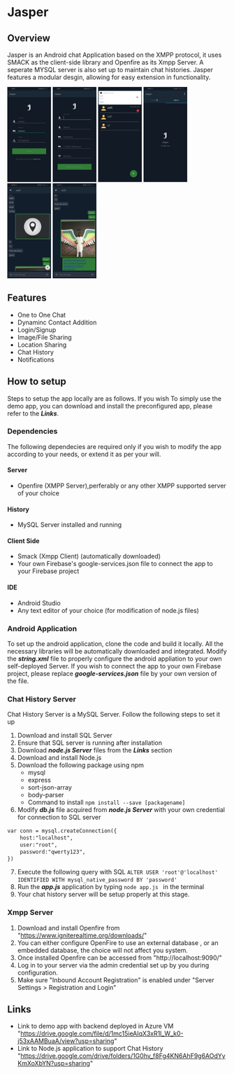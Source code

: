 # Jasper

## Overview
Jasper is an Android chat Application based on the XMPP protocol, it uses SMACK as the client-side library and Openfire as its Xmpp Server.
A seperate MYSQL server is also set up to maintain chat histories. Jasper features a modular desgin, allowing for easy extension in
functionality.

<img src="Screenshots/1.jpg" width="100"> <img src="Screenshots/2.jpg" width="100"> <img src="Screenshots/3.jpg" width="100">
<img src="Screenshots/4.jpg" width="100"> <img src="Screenshots/5.jpg" width="100"> <img src="Screenshots/6.jpg" width="100">

## Features
- One to One Chat
- Dynaminc Contact Addition
- Login/Signup
- Image/File Sharing
- Location Sharing
- Chat History
- Notifications


## How to setup
Steps to setup the app locally are as follows. If you wish To simply use the demo app, you can download and install the preconfigured app, 
please refer to the ***Links***.

### Dependencies
The following dependecies are required only if you wish to modify the app according to your needs, or extend it as per your will. 
#### Server
- Openfire (XMPP Server),perferably or any other XMPP supported server of your choice
#### History
- MySQL Server installed and running
#### Client Side
- Smack (Xmpp Client) (automatically downloaded)
- Your own Firebase's google-services.json file to connect the app to your Firebase project
#### IDE
- Android Studio
- Any text editor of your choice (for modification of node.js files)

### Android Application
To set up the android application, clone the code and build it locally. All the necessary libraries will be automatically downloaded and
integrated.
Modify the ***string.xml*** file to properly configure the android appliation to your own self-deployed Server.
If you wish to connect the app to your own Firebase project, please replace ***google-services.json*** file by your own version of the file.

### Chat History Server
Chat History Server is a MySQL Server. Follow the following steps to set it up
1. Download and install SQL Server
2. Ensure that SQL server is running after installation
3. Download ***node.js Server*** files from the ***Links*** section
4. Download and install Node.js
5. Download the following package using npm
   - mysql
   - express
   - sort-json-array
   - body-parser
   - Command to install `npm install --save [packagename]`
6. Modify ***db.js*** file acquired from ***node.js Server*** with your own credential for connection to SQL server
```
var conn = mysql.createConnection({
    host:"localhost",
    user:"root",
    password:"qwerty123",
})
```
7. Execute the following query with SQL `ALTER USER 'root'@'localhost' IDENTIFIED WITH mysql_native_password BY 'password'`
8. Run the ***app.js*** application by typing `node app.js ` in the terminal
9. Your chat history server will be setup properly at this stage.

### Xmpp Server
1. Download and install Openfire from "https://www.igniterealtime.org/downloads/"
2. You can either configure OpenFire to use an external database , or an embedded database, the choice will not affect you system.
3. Once installed Openfire can be accessed from "http://localhost:9090/"
4. Log in to your server via the admin credential set up by you during configuration. 
5. Make sure "Inbound Account Registration" is enabled under "Server Settings > Registration and Login"

## Links
- Link to demo app with backend deployed in Azure VM "https://drive.google.com/file/d/1mc15ieAIqX3xR1l_W_k0-j53xAAMBuaA/view?usp=sharing"
- Link to Node.js application to support Chat History "https://drive.google.com/drive/folders/1G0hv_f8Fg4KN6AhF9g6AOdYyKmXoXbYN?usp=sharing"


    
